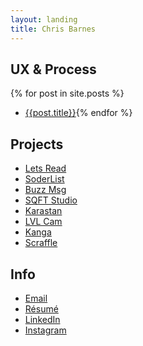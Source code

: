 ```yaml
---
layout: landing
title: Chris Barnes
---
```


## UX & Process
{% for post in site.posts %}
- [{{post.title}}]({{post.url}}){% endfor %}

## Projects
- [Lets Read](http://letsreadapp.com)
<i class="devicon-ruby-plain"></i> <i class="devicon-swift-plain"></i>
- [SoderList](https://itunes.apple.com/us/app/soderlist-app/id1236165434?mt=8)
<i class="devicon-swift-plain"></i>
- [Buzz Msg](http://buzzmsg.com/)
<i class="devicon-swift-plain"></i> <i class="devicon-javascript-plain"></i>
- [SQFT Studio](http://squarefeetstudio.com/)
<i class="devicon-php-plain"></i> <i class="devicon-nodejs-plain"></i> <i class="devicon-javascript-plain"></i>
- [Karastan](http://karastandesigners.com/)
<i class="devicon-ruby-plain"></i>
- [LVL Cam](/lvlcam)
<i class="devicon-swift-plain"></i>
- [Kanga](/kanga)
<i class="devicon-ruby-plain"></i> <i class="devicon-swift-plain"></i>
- [Scraffle](/scraffle)
<i class="devicon-nodejs-plain"></i> <i class="devicon-swift-plain"></i>

## Info
- [Email](mailto:chris@barnesy.me)
- [Résumé](/résumé)
- [LinkedIn](https://www.linkedin.com/in/iambarnesy/)
- [Instagram](http://instagram.com/iambarnesy)
